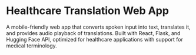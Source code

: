 # Healthcare Translation Web App
 A mobile-friendly web app that converts spoken input into text, translates it, and provides audio playback of translations. Built with React, Flask, and Hugging Face API, optimized for healthcare applications with support for medical terminology.
